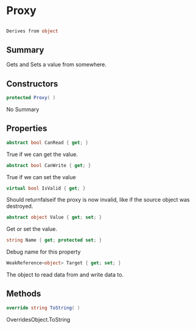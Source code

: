 # Proxy

## 
```c#
Derives from object
```

## Summary

Gets and Sets a value from somewhere.
## Constructors

```c#
protected Proxy( ) 
```
No Summary
## Properties

```c#
abstract bool CanRead { get; } 
```
True if we can get the value.
```c#
abstract bool CanWrite { get; } 
```
True if we can set the value
```c#
virtual bool IsValid { get; } 
```
Should returnfalseif the proxy is now invalid, like if the source object was destroyed.
```c#
abstract object Value { get; set; } 
```
Get or set the value.
```c#
string Name { get; protected set; } 
```
Debug name for this property
```c#
WeakReference<object> Target { get; set; } 
```
The object to read data from and write data to.
## Methods

```c#
override string ToString( ) 
```
OverridesObject.ToString
